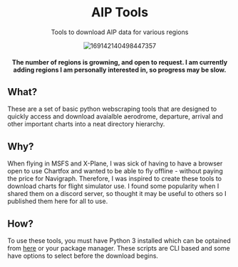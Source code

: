<h1 align="center">AIP Tools</h1>
<p align="center">Tools to download AIP data for various regions</p>
<p align="center">
  <img src="https://i.ibb.co/Xxfzn9B/169142140498447357.png" alt="169142140498447357" border="0">
</p>
<h4 align="center">The number of regions is growning, and open to request. I am currently adding regions I am personally interested in, so progress may be slow.</h4>

## What?
These are a set of basic python webscraping tools that are designed to quickly access and download avaialble aerodrome, departure, arrival and other important charts into a neat directory hierarchy.
## Why?
When flying in MSFS and X-Plane, I was sick of having to have a browser open to use Chartfox and wanted to be able to fly offline - without paying the price for Navigraph. Therefore, I was inspired to create these tools to download charts for flight simulator use. I found some popularity when I shared them on a discord server, so thought it may be useful to others so I published them here for all to use.
## How?
To use these tools, you must have Python 3 installed which can be optained from [here](https://www.python.org/downloads/) or your package manager. These scripts are CLI based and some have options to select before the download begins.
